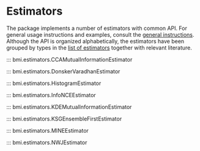 # Estimators

The package implements a number of estimators with common API. For general usage instructions and examples, consult the [general instructions](../estimators.md).
Although the API is organized alphabetically, the estimators have been grouped by types in the [list of estimators](../estimators.md#list-of-estimators) together with relevant literature.

::: bmi.estimators.CCAMutualInformationEstimator

::: bmi.estimators.DonskerVaradhanEstimator

::: bmi.estimators.HistogramEstimator

::: bmi.estimators.InfoNCEEstimator

::: bmi.estimators.KDEMutualInformationEstimator

::: bmi.estimators.KSGEnsembleFirstEstimator

::: bmi.estimators.MINEEstimator

::: bmi.estimators.NWJEstimator
